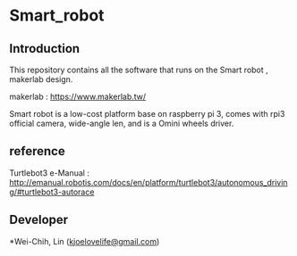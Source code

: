 # Smart_robot

## Introduction

This repository contains all the software that runs on the Smart robot , makerlab design.

makerlab : https://www.makerlab.tw/

Smart robot is a low-cost platform base on raspberry pi 3, comes with rpi3 official camera, wide-angle len, and is a Omini wheels driver.

## reference

Turtlebot3 e-Manual : http://emanual.robotis.com/docs/en/platform/turtlebot3/autonomous_driving/#turtlebot3-autorace

## Developer

*Wei-Chih, Lin (kjoelovelife@gmail.com)


